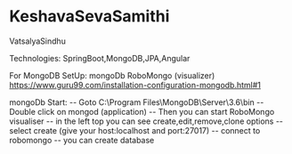 # KeshavaSevaSamithi
VatsalyaSindhu

Technologies:
SpringBoot,MongoDB,JPA,Angular

For MongoDB SetUp:
mongoDb
RoboMongo (visualizer)
https://www.guru99.com/installation-configuration-mongodb.html#1

mongoDb Start:
-- Goto C:\Program Files\MongoDB\Server\3.6\bin
-- Double click on mongod (application)
-- Then you can start RoboMongo visualiser
    -- in the left top you can see create,edit,remove,clone options
    -- select create (give your host:localhost and port:27017)
    -- connect to robomongo
    -- you can create database 

